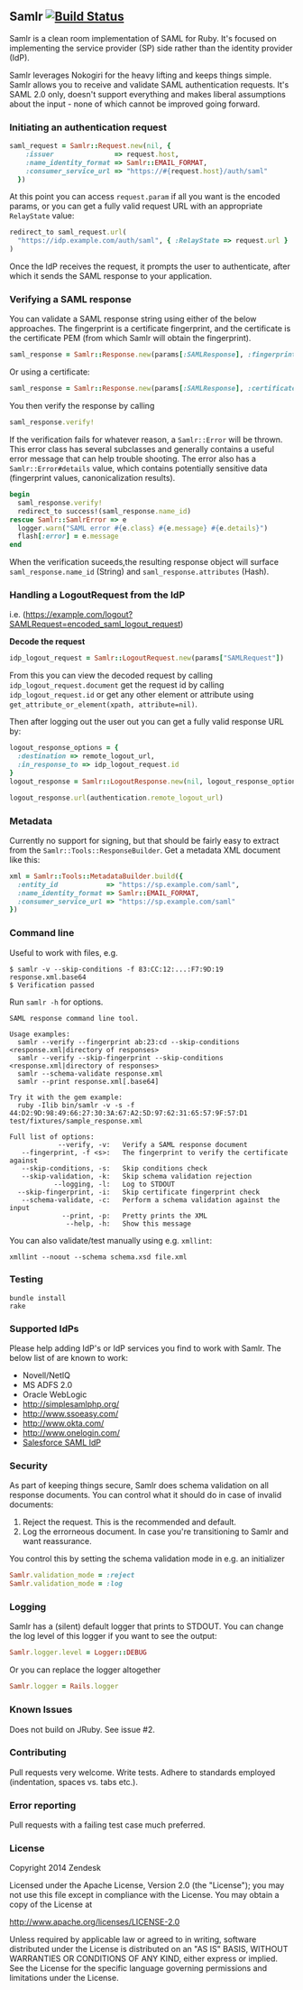 ## Samlr [![Build Status](https://secure.travis-ci.org/zendesk/samlr.png)](http://travis-ci.org/zendesk/samlr)

Samlr is a clean room implementation of SAML for Ruby. It's focused on implementing the service provider (SP) side rather than the identity provider (IdP).

Samlr leverages Nokogiri for the heavy lifting and keeps things simple. Samlr allows you to receive and validate SAML authentication requests. It's SAML 2.0 only, doesn't support everything and makes liberal assumptions about the input - none of which cannot be improved going forward.

### Initiating an authentication request

```ruby
saml_request = Samlr::Request.new(nil, {
    :issuer               => request.host,
    :name_identity_format => Samlr::EMAIL_FORMAT,
    :consumer_service_url => "https://#{request.host}/auth/saml"
  })
```


At this point you can access `request.param` if all you want is the encoded params, or you can get a fully valid request URL with an appropriate `RelayState` value:

```ruby
redirect_to saml_request.url(
  "https://idp.example.com/auth/saml", { :RelayState => request.url }
)
```

Once the IdP receives the request, it prompts the user to authenticate, after which it sends the SAML response to your application.

### Verifying a SAML response

You can validate a SAML response string using either of the below approaches. The fingerprint is a certificate fingerprint, and the certificate is the certificate PEM (from which Samlr will obtain the fingerprint).

```ruby
saml_response = Samlr::Response.new(params[:SAMLResponse], :fingerprint => fingerprint)
```

Or using a certificate:

```ruby
saml_response = Samlr::Response.new(params[:SAMLResponse], :certificate => certificate)
```

You then verify the response by calling

```ruby
saml_response.verify!
```

If the verification fails for whatever reason, a `Samlr::Error` will be thrown. This error class has several subclasses and generally contains a useful error message that can help trouble shooting. The error also has a `Samlr::Error#details` value, which contains potentially sensitive data (fingerprint values, canonicalization results).

```ruby
begin
  saml_response.verify!
  redirect_to success!(saml_response.name_id)
rescue Samlr::SamlrError => e
  logger.warn("SAML error #{e.class} #{e.message} #{e.details}")
  flash[:error] = e.message
end
```

When the verification suceeds,the resulting response object will surface `saml_response.name_id` (String) and `saml_response.attributes` (Hash).

### Handling a LogoutRequest from the IdP

i.e. (https://example.com/logout?SAMLRequest=encoded_saml_logout_request)

**Decode the request**

```ruby
idp_logout_request = Samlr::LogoutRequest.new(params["SAMLRequest"])
```

From this you can view the decoded request by calling `idp_logout_request.document` get the request id by calling `idp_logout_request.id` or get any other element or attribute using `get_attribute_or_element(xpath, attribute=nil)`.

Then after logging out the user out you can get a fully valid response URL by:

```ruby
logout_response_options = {
  :destination => remote_logout_url,
  :in_response_to => idp_logout_request.id
}
logout_response = Samlr::LogoutResponse.new(nil, logout_response_options)

logout_response.url(authentication.remote_logout_url)
```

### Metadata

Currently no support for signing, but that should be fairly easy to extract from the `Samlr::Tools::ResponseBuilder`. Get a metadata XML document like this:

```ruby
xml = Samlr::Tools::MetadataBuilder.build({
  :entity_id            => "https://sp.example.com/saml",
  :name_identity_format => Samlr::EMAIL_FORMAT,
  :consumer_service_url => "https://sp.example.com/saml"
})
```

### Command line

Useful to work with files, e.g.

```
$ samlr -v --skip-conditions -f 83:CC:12:...:F7:9D:19 response.xml.base64
$ Verification passed
```

Run `samlr -h` for options.

```
SAML response command line tool.

Usage examples:
  samlr --verify --fingerprint ab:23:cd --skip-conditions <response.xml|directory of responses>
  samlr --verify --skip-fingerprint --skip-conditions <response.xml|directory of responses>
  samlr --schema-validate response.xml
  samlr --print response.xml[.base64]

Try it with the gem example:
  ruby -Ilib bin/samlr -v -s -f 44:D2:9D:98:49:66:27:30:3A:67:A2:5D:97:62:31:65:57:9F:57:D1 test/fixtures/sample_response.xml

Full list of options:
            --verify, -v:   Verify a SAML response document
   --fingerprint, -f <s>:   The fingerprint to verify the certificate against
   --skip-conditions, -s:   Skip conditions check
   --skip-validation, -k:   Skip schema validation rejection
           --logging, -l:   Log to STDOUT
  --skip-fingerprint, -i:   Skip certificate fingerprint check
   --schema-validate, -c:   Perform a schema validation against the input
             --print, -p:   Pretty prints the XML
              --help, -h:   Show this message
```

You can also validate/test manually using e.g. `xmllint`:

```
xmllint --noout --schema schema.xsd file.xml
```

### Testing

```
bundle install
rake
```

### Supported IdPs

Please help adding IdP's or IdP services you find to work with Samlr. The below list of are known to work:

* Novell/NetIQ
* MS ADFS 2.0
* Oracle WebLogic
* http://simplesamlphp.org/
* http://www.ssoeasy.com/
* http://www.okta.com/
* http://www.onelogin.com/
* [Salesforce SAML IdP](https://login.salesforce.com/help/doc/en/identity_provider_about.htm)

### Security

As part of keeping things secure, Samlr does schema validation on all response documents. You can control what it should do in case of invalid documents:

1. Reject the request. This is the recommended and default.
2. Log the errorneous document. In case you're transitioning to Samlr and want reassurance.

You control this by setting the schema validation mode in e.g. an initializer

```ruby
Samlr.validation_mode = :reject
Samlr.validation_mode = :log
```

### Logging

Samlr has a (silent) default logger that prints to STDOUT. You can change the log level of this logger if you want to see the output:

```ruby
Samlr.logger.level = Logger::DEBUG
```

Or you can replace the logger altogether

```ruby
Samlr.logger = Rails.logger
```

### Known Issues

Does not build on JRuby. See issue #2.

### Contributing

Pull requests very welcome. Write tests. Adhere to standards employed (indentation, spaces vs. tabs etc.).

### Error reporting

Pull requests with a failing test case much preferred.

### License

Copyright 2014 Zendesk

Licensed under the Apache License, Version 2.0 (the "License"); you may not use this file except in compliance with the License.
You may obtain a copy of the License at

http://www.apache.org/licenses/LICENSE-2.0

Unless required by applicable law or agreed to in writing, software distributed under the License is distributed on an "AS IS" BASIS, WITHOUT WARRANTIES OR CONDITIONS OF ANY KIND, either express or implied. See the License for the specific language governing permissions and limitations under the License.
